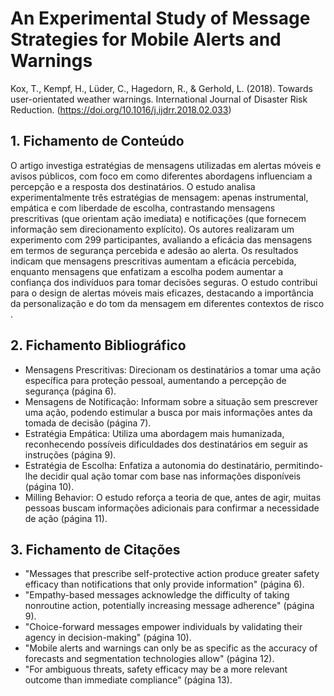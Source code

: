 # An Experimental Study of Message Strategies for Mobile Alerts and Warnings
Kox, T., Kempf, H., Lüder, C., Hagedorn, R., & Gerhold, L. (2018). Towards user-orientated weather warnings. International Journal of Disaster Risk Reduction. (https://doi.org/10.1016/j.ijdrr.2018.02.033)

## 1. Fichamento de Conteúdo

O artigo investiga estratégias de mensagens utilizadas em alertas móveis e avisos públicos, com foco em como diferentes abordagens influenciam a percepção e a resposta dos destinatários. O estudo analisa experimentalmente três estratégias de mensagem: apenas instrumental, empática e com liberdade de escolha, contrastando mensagens prescritivas (que orientam ação imediata) e notificações (que fornecem informação sem direcionamento explícito). Os autores realizaram um experimento com 299 participantes, avaliando a eficácia das mensagens em termos de segurança percebida e adesão ao alerta. Os resultados indicam que mensagens prescritivas aumentam a eficácia percebida, enquanto mensagens que enfatizam a escolha podem aumentar a confiança dos indivíduos para tomar decisões seguras. O estudo contribui para o design de alertas móveis mais eficazes, destacando a importância da personalização e do tom da mensagem em diferentes contextos de risco​.

## 2. Fichamento Bibliográfico
* Mensagens Prescritivas: Direcionam os destinatários a tomar uma ação específica para proteção pessoal, aumentando a percepção de segurança (página 6).
* Mensagens de Notificação: Informam sobre a situação sem prescrever uma ação, podendo estimular a busca por mais informações antes da tomada de decisão (página 7).
* Estratégia Empática: Utiliza uma abordagem mais humanizada, reconhecendo possíveis dificuldades dos destinatários em seguir as instruções (página 9).
* Estratégia de Escolha: Enfatiza a autonomia do destinatário, permitindo-lhe decidir qual ação tomar com base nas informações disponíveis (página 10).
* Milling Behavior: O estudo reforça a teoria de que, antes de agir, muitas pessoas buscam informações adicionais para confirmar a necessidade de ação (página 11).

## 3. Fichamento de Citações
* "Messages that prescribe self-protective action produce greater safety efficacy than notifications that only provide information" (página 6).
* "Empathy-based messages acknowledge the difficulty of taking nonroutine action, potentially increasing message adherence" (página 9).
* "Choice-forward messages empower individuals by validating their agency in decision-making" (página 10).
* "Mobile alerts and warnings can only be as specific as the accuracy of forecasts and segmentation technologies allow" (página 12).
* "For ambiguous threats, safety efficacy may be a more relevant outcome than immediate compliance" (página 13).
